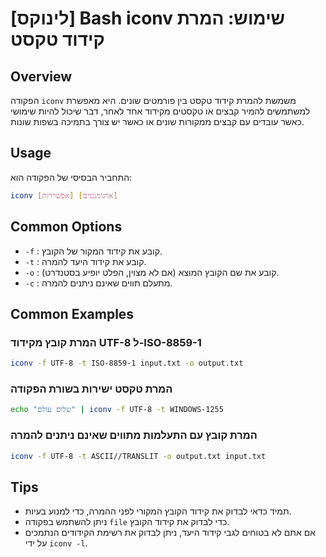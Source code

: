 # [לינוקס] Bash iconv שימוש: המרת קידוד טקסט

## Overview
הפקודה `iconv` משמשת להמרת קידוד טקסט בין פורמטים שונים. היא מאפשרת למשתמשים להמיר קבצים או טקסטים מקידוד אחד לאחר, דבר שיכול להיות שימושי כאשר עובדים עם קבצים ממקורות שונים או כאשר יש צורך בתמיכה בשפות שונות.

## Usage
התחביר הבסיסי של הפקודה הוא:

```bash
iconv [אפשרויות] [ארגומנטים]
```

## Common Options
- `-f` : קובע את קידוד המקור של הקובץ.
- `-t` : קובע את קידוד היעד להמרה.
- `-o` : קובע את שם הקובץ המוצא (אם לא מצוין, הפלט יופיע בסטנדרט).
- `-c` : מתעלם תווים שאינם ניתנים להמרה.

## Common Examples
### המרת קובץ מקידוד UTF-8 ל-ISO-8859-1
```bash
iconv -f UTF-8 -t ISO-8859-1 input.txt -o output.txt
```

### המרת טקסט ישירות בשורת הפקודה
```bash
echo "שלום עולם" | iconv -f UTF-8 -t WINDOWS-1255
```

### המרת קובץ עם התעלמות מתווים שאינם ניתנים להמרה
```bash
iconv -f UTF-8 -t ASCII//TRANSLIT -o output.txt input.txt
```

## Tips
- תמיד כדאי לבדוק את קידוד הקובץ המקורי לפני ההמרה, כדי למנוע בעיות.
- ניתן להשתמש בפקודה `file` כדי לבדוק את קידוד הקובץ.
- אם אתם לא בטוחים לגבי קידוד היעד, ניתן לבדוק את רשימת הקידודים הנתמכים על ידי `iconv -l`.